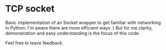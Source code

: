 # TCP socket

Basic implementation of an Socket wrapper to get familiar with networking in Python.
I'm aware there are more efficient ways :) But for me clarity, demonstration and easy understanding is the focus of this code.

Feel free to leave feedback.
